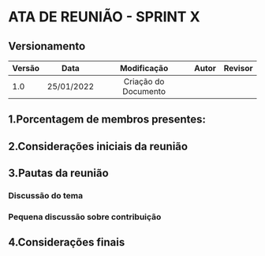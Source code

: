 # ATA DE REUNIÃO - SPRINT X

## Versionamento

| Versão | Data       | Modificação          | Autor                        |Revisor|
| ------ | :--------: | :------------------: | :--------------------------: | :---: |
| 1.0    | 25/01/2022 | Criação do Documento |  |       |

<!-- NAO ESQUECER DE ADICIONAR A REUNIÃO EM QUESTÃO AO DOCUMENTO "/_indiceReuniao.md" -->

## 1.Porcentagem de membros presentes:

## 2.Considerações iniciais da reunião

## 3.Pautas da reunião

### Discussão do tema

### Pequena discussão sobre contribuição

## 4.Considerações finais
